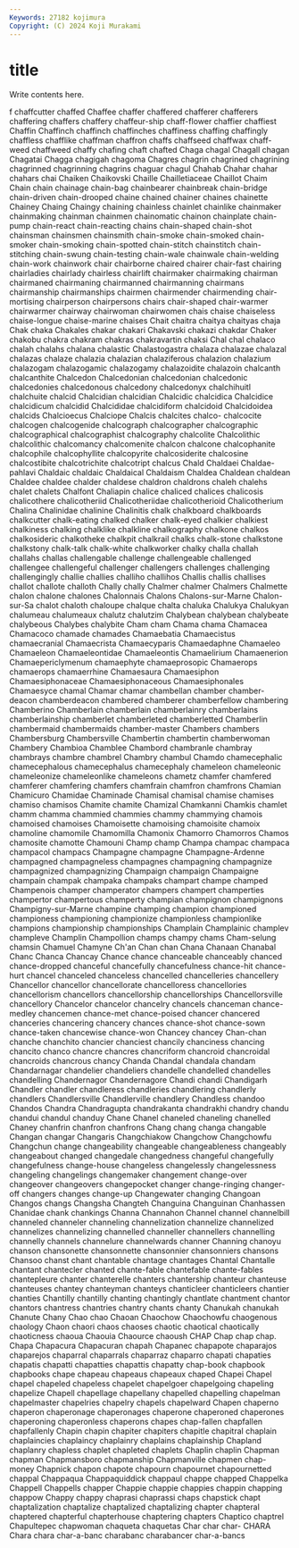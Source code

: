 ```yaml
---
Keywords: 27182 kojimura
Copyright: (C) 2024 Koji Murakami
---
```


# title

Write contents here.



f chaffcutter chaffed
Chaffee chaffer chaffered chafferer chafferers chaffering chaffers chaffery chaffeur-ship chaff-flower
chaffier chaffiest Chaffin Chaffinch chaffinch chaffinches chaffiness chaffing chaffingly chaffless
chafflike chaffman chaffron chaffs chaffseed chaffwax chaff-weed chaffweed chaffy chafing
chaft chafted Chaga chagal Chagall chagan Chagatai Chagga chagigah chagoma
Chagres chagrin chagrined chagrining chagrinned chagrinning chagrins chaguar chagul Chahab
Chahar chahar chahars chai Chaiken Chaikovski Chaille Chailletiaceae Chaillot Chaim
Chain chain chainage chain-bag chainbearer chainbreak chain-bridge chain-driven chain-drooped chaine
chained chainer chaines chainette Chainey Chaing Chaingy chaining chainless chainlet
chainlike chainmaker chainmaking chainman chainmen chainomatic chainon chainplate chain-pump chain-react
chain-reacting chains chain-shaped chain-shot chainsman chainsmen chainsmith chain-smoke chain-smoked chain-smoker
chain-smoking chain-spotted chain-stitch chainstitch chain-stitching chain-swung chain-testing chain-wale chainwale chain-welding
chain-work chainwork chair chairborne chaired chairer chair-fast chairing chairladies chairlady
chairless chairlift chairmaker chairmaking chairman chairmaned chairmaning chairmanned chairmanning chairmans
chairmanship chairmanships chairmen chairmender chairmending chair-mortising chairperson chairpersons chairs chair-shaped
chair-warmer chairwarmer chairway chairwoman chairwomen chais chaise chaiseless chaise-longue chaise-marine
chaises Chait chaitra chaitya chaityas chaja Chak chaka Chakales chakar
chakari Chakavski chakazi chakdar Chaker chakobu chakra chakram chakras chakravartin
chaksi Chal chal chalaco chalah chalahs chalana chalastic Chalastogastra chalaza
chalazae chalazal chalazas chalaze chalazia chalazian chalaziferous chalazion chalazium chalazogam
chalazogamic chalazogamy chalazoidite chalazoin chalcanth chalcanthite Chalcedon Chalcedonian chalcedonian chalcedonic
chalcedonies chalcedonous chalcedony chalcedonyx chalchihuitl chalchuite chalcid Chalcidian chalcidian Chalcidic
chalcidica Chalcidice chalcidicum chalcidid Chalcididae chalcidiform chalcidoid Chalcidoidea chalcids Chalcioecus
Chalciope Chalcis chalcites chalco- chalcocite chalcogen chalcogenide chalcograph chalcographer chalcographic
chalcographical chalcographist chalcography chalcolite Chalcolithic chalcolithic chalcomancy chalcomenite chalcon chalcone
chalcophanite chalcophile chalcophyllite chalcopyrite chalcosiderite chalcosine chalcostibite chalcotrichite chalcotript chalcus
Chald Chaldaei Chaldae-pahlavi Chaldaic chaldaic Chaldaical Chaldaism Chaldea Chaldean chaldean
Chaldee chaldee chalder chaldese chaldron chaldrons chaleh chalehs chalet chalets
Chalfont Chaliapin chalice chaliced chalices chalicosis chalicothere chalicotheriid Chalicotheriidae chalicotherioid
Chalicotherium Chalina Chalinidae chalinine Chalinitis chalk chalkboard chalkboards chalkcutter chalk-eating
chalked chalker chalk-eyed chalkier chalkiest chalkiness chalking chalklike chalkline chalkography
chalkone chalkos chalkosideric chalkotheke chalkpit chalkrail chalks chalk-stone chalkstone chalkstony
chalk-talk chalk-white chalkworker chalky challa challah challahs challas challengable challenge
challengeable challenged challengee challengeful challenger challengers challenges challenging challengingly challie
challies challiho challihos Challis challis challises challot challote challoth Chally
chally Chalmer chalmer Chalmers Chalmette chalon chalone chalones Chalonnais Chalons
Chalons-sur-Marne Chalon-sur-Sa chalot chaloth chaloupe chalque chalta chaluka Chalukya Chalukyan
chalumeau chalumeaux chalutz chalutzim Chalybean chalybean chalybeate chalybeous Chalybes chalybite
Cham cham Chama chama Chamacea Chamacoco chamade chamades Chamaebatia Chamaecistus
chamaecranial Chamaecrista Chamaecyparis Chamaedaphne Chamaeleo Chamaeleon Chamaeleontidae Chamaeleontis Chamaelirium Chamaenerion
Chamaepericlymenum chamaephyte chamaeprosopic Chamaerops chamaerops chamaerrhine Chamaesaura Chamaesiphon Chamaesiphonaceae Chamaesiphonaceous
Chamaesiphonales Chamaesyce chamal Chamar chamar chambellan chamber chamber-deacon chamberdeacon chambered
chamberer chamberfellow chambering Chamberino Chamberlain chamberlain chamberlainry chamberlains chamberlainship chamberlet
chamberleted chamberletted Chamberlin chambermaid chambermaids chamber-master Chambers chambers Chambersburg Chambersville
Chambertin chambertin chamberwoman Chambery Chambioa Chamblee Chambord chambranle chambray chambrays
chambre chambrel Chambry chambul Chamdo chamecephalic chamecephalous chamecephalus chamecephaly chameleon
chameleonic chameleonize chameleonlike chameleons chametz chamfer chamfered chamferer chamfering chamfers
chamfrain chamfron chamfrons Chamian Chamicuro Chamidae Chaminade Chamisal chamisal chamise
chamises chamiso chamisos Chamite chamite Chamizal Chamkanni Chamkis chamlet chamm
chamma chammied chammies chammy chammying chamois chamoised chamoises Chamoisette chamoising
chamoisite chamoix chamoline chamomile Chamomilla Chamonix Chamorro Chamorros Chamos chamosite
chamotte Chamouni Champ champ Champa champac champaca champacol champacs Champagne
champagne Champagne-Ardenne champagned champagneless champagnes champagning champagnize champagnized champagnizing Champaign
champaign Champaigne champain champak champaka champaks champart champe champed Champenois
champer champerator champers champert champerties champertor champertous champerty champian champignon
champignons Champigny-sur-Marne champine champing champion championed championess championing championize championless
championlike champions championship championships Champlain Champlainic champlev champleve Champlin Champollion
champs champy chams Cham-selung chamsin Chamuel Chamyne Ch'an Chan chan
Chana Chanaan Chanabal Chanc Chanca Chancay Chance chance chanceable chanceably
chanced chance-dropped chanceful chancefully chancefulness chance-hit chance-hurt chancel chanceled chanceless
chancelled chancelleries chancellery Chancellor chancellor chancellorate chancelloress chancellories chancellorism chancellors
chancellorship chancellorships Chancellorsville chancellory Chancelor chancelor chancelry chancels chanceman chance-medley
chancemen chance-met chance-poised chancer chancered chanceries chancering chancery chances chance-shot
chance-sown chance-taken chancewise chance-won Chancey chancey Chan-chan chanche chanchito chancier
chanciest chancily chanciness chancing chancito chanco chancre chancres chancriform chancroid
chancroidal chancroids chancrous chancy Chanda Chandal chandala chandam Chandarnagar chandelier
chandeliers chandelle chandelled chandelles chandelling Chandernagor Chandernagore Chandi chandi Chandigarh
Chandler chandler chandleress chandleries chandlering chandlerly chandlers Chandlersville Chandlerville chandlery
Chandless chandoo Chandos Chandra Chandragupta chandrakanta chandrakhi chandry chandu chandui
chandul chanduy Chane Chanel chaneled chaneling chanelled Chaney chanfrin chanfron
chanfrons Chang chang changa changable Changan changar Changaris Changchiakow Changchow
Changchowfu Changchun change changeability changeable changeableness changeably changeabout changed changedale
changedness changeful changefully changefulness change-house changeless changelessly changelessness changeling changelings
changemaker changement change-over changeover changeovers changepocket changer change-ringing changer-off changers
changes change-up Changewater changing Changoan Changos changs Changsha Changteh Changuina
Changuinan Chanhassen Chanidae chank chankings Channa Channahon Channel channel channelbill
channeled channeler channeling channelization channelize channelized channelizes channelizing channelled channeller
channellers channelling channelly channels channelure channelwards channer Channing chanoyu chanson
chansonette chansonnette chansonnier chansonniers chansons Chansoo chanst chant chantable chantage
chantages Chantal Chantalle chantant chantecler chanted chante-fable chantefable chante-fables chantepleure
chanter chanterelle chanters chantership chanteur chanteuse chanteuses chantey chanteyman chanteys
chanticleer chanticleers chantier chanties Chantilly chantilly chanting chantingly chantlate chantment
chantor chantors chantress chantries chantry chants chanty Chanukah chanukah Chanute
Chany Chao chao Chaoan Chaochow Chaochowfu chaogenous chaology Chaon chaori
chaos chaoses chaotic chaotical chaotically chaoticness chaoua Chaouia Chaource chaoush
CHAP Chap chap chap. Chapa Chapacura Chapacuran chapah Chapanec chapapote
chaparajos chaparejos chaparral chaparrals chaparraz chaparro chapati chapaties chapatis chapatti
chapatties chapattis chapatty chap-book chapbook chapbooks chape chapeau chapeaus chapeaux
chaped Chapei Chapel chapel chapeled chapeless chapelet chapelgoer chapelgoing chapeling
chapelize Chapell chapellage chapellany chapelled chapelling chapelman chapelmaster chapelries chapelry
chapels chapelward Chapen chaperno chaperon chaperonage chaperonages chaperone chaperoned chaperones
chaperoning chaperonless chaperons chapes chap-fallen chapfallen chapfallenly Chapin chapin chapiter
chapiters chapitle chapitral chaplain chaplaincies chaplaincy chaplainry chaplains chaplainship Chapland
chaplanry chapless chaplet chapleted chaplets Chaplin chaplin Chapman chapman Chapmansboro
chapmanship Chapmanville chapmen chap-money Chapnick chapon chapote chapourn chapournet chapournetted
chappal Chappaqua Chappaquiddick chappaul chappe chapped Chappelka Chappell Chappells chapper
Chappie chappie chappies chappin chapping chappow Chappy chappy chaprasi chaprassi
chaps chapstick chapt chaptalization chaptalize chaptalized chaptalizing chapter chapteral chaptered
chapterful chapterhouse chaptering chapters Chaptico chaptrel Chapultepec chapwoman chaqueta chaquetas
Char char char- CHARA Chara chara char-a-banc charabanc charabancer char-a-bancs
